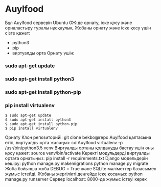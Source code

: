 # Auylfood
Бұл Auylfood серверін Ubuntu ОЖ-де орнату, іске қосу және орналастыру туралы нұсқаулық.
Жобаны орнату және іске қосу үшін сізге қажет:
 - python3
 - pip
 - виртуалды орта
Орнату үшін:
###   sudo apt-get update
###   sudo apt-get install python3
###   sudo apt-get install python-pip
###   pip install virtualenv
```
$ sudo apt-get update
$ sudo apt-get install python3
$ sudo apt-get install python-pip
$ pip install virtualenv
```
 Орнату
 Клон репозиторийі:
         	  git clone bekbo@repo
Auylfood қалтасына өтіп, виртуалды орта жасаңыз:
  cd Auylfood
 virtualenv -p /usr/bin/python3.5 venv
Виртуалды ортаны қолдануды бастау үшін оны қосу қажет:
 	  source venv/bin/activate
Керекті модульдерді виртуалды ортаға орнатыңыз:
              pip install -r requirements.txt
Django модельдерін көшіру:
      python manage.py makemigrations
      python manage.py migrate
Жоба бойынша жоба DEBUG = True және SQLite мәліметтер базасымен жұмыс істейді. Жобаны жергілікті деңгейде іске қосамыз:
     python manage.py runserver
Сервер localhost: 8000-де жұмыс істеуі керек
